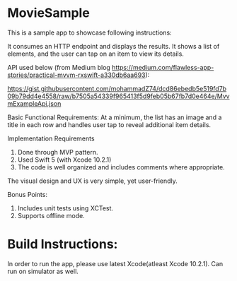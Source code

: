 # MovieSample

This is a sample app to showcase following instructions:

It consumes an HTTP endpoint and displays the results. It shows a list of elements, and the user can tap on an item to view its details.

API used below (from Medium blog https://medium.com/flawless-app-stories/practical-mvvm-rxswift-a330db6aa693):

https://gist.githubusercontent.com/mohammadZ74/dcd86ebedb5e519fd7b09b79dd4e4558/raw/b7505a54339f965413f5d9feb05b67fb7d0e464e/MvvmExampleApi.json

Basic Functional Requirements:
At a minimum, the list has an image and a title in each row and handles user tap to reveal additional item details.

Implementation Requirements
1. Done through MVP pattern.
2. Used Swift 5 (with Xcode 10.2.1)
3. The code is well organized and includes comments where appropriate.

The visual design and UX is very simple, yet user-friendly.

Bonus Points:
1. Includes unit tests using XCTest.
2. Supports offline mode.

# Build Instructions:
In order to run the app, please use latest Xcode(atleast Xcode 10.2.1).
Can run on simulator as well.
